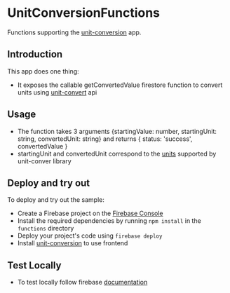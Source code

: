 # UnitConversionFunctions

Functions supporting the [unit-conversion](https://github.com/josbell/unit-conversion) app.

## Introduction

This app does one thing:

 - It exposes the callable getConvertedValue firestore function to convert units using [unit-convert](https://www.npmjs.com/package/convert-units) api
 
## Usage

 - The function takes 3 arguments {startingValue: number, startingUnit: string, convertedUnit: string} and returns { status: 'success', convertedValue }
 - startingUnit and convertedUnit correspond to the [units](https://www.npmjs.com/package/convert-units#supported-units) supported by unit-conver library 

## Deploy and try out

To deploy and try out the sample:

 - Create a Firebase project on the [Firebase Console](https://console.firebase.google.com)
 - Install the required dependencies by running `npm install` in the `functions` directory
 - Deploy your project's code using `firebase deploy`
 - Install [unit-conversion](https://github.com/josbell/unit-conversion) to use frontend

## Test Locally
 - To test locally follow firebase [documentation](https://firebase.google.com/docs/functions/local-emulator)
